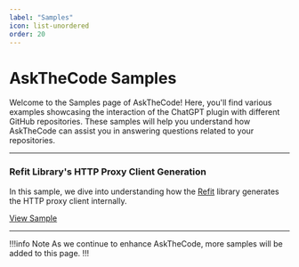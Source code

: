 ```yaml
---
label: "Samples"
icon: list-unordered
order: 20
---
```


# AskTheCode Samples

Welcome to the Samples page of AskTheCode! Here, you'll find various examples showcasing the interaction of the ChatGPT plugin with different GitHub repositories. These samples will help you understand how AskTheCode can assist you in answering questions related to your repositories.

---

### Refit Library's HTTP Proxy Client Generation

In this sample, we dive into understanding how the [Refit](https://github.com/reactiveui/refit/) library generates the HTTP proxy client internally. 

[View Sample](https://chat.openai.com/share/9cb9ff0a-078f-4011-9c15-d4d21f6e5c0e)

---

!!!info Note
As we continue to enhance AskTheCode, more samples will be added to this page.
!!!
